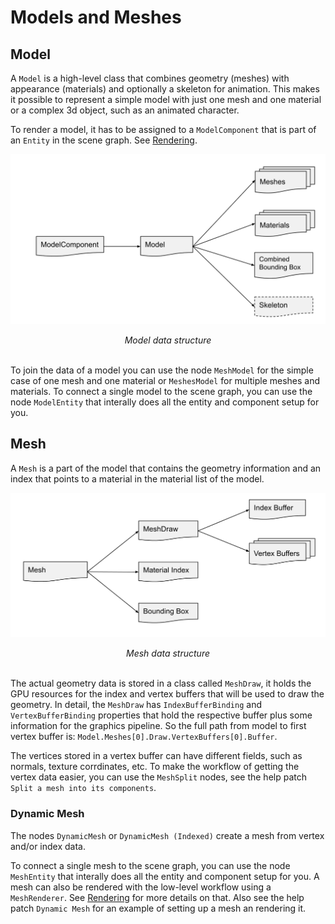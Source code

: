 # Models and Meshes

## Model
A `Model` is a high-level class that combines geometry (meshes) with appearance (materials) and optionally a skeleton for animation. This makes it possible to represent a simple model with just one mesh and one material or a complex 3d object, such as an animated character.

To render a model, it has to be assigned to a `ModelComponent` that is part of an `Entity` in the scene graph. See [Rendering](rendering.md).

![](../../../images/libraries/3d/stride_model.svg)
<center><i>Model data structure</i></center>
<br>

To join the data of a model you can use the node `MeshModel` for the simple case of one mesh and one material or `MeshesModel` for multiple meshes and materials. To connect a single model to the scene graph, you can use the node `ModelEntity` that interally does all the entity and component setup for you.

## Mesh
A `Mesh` is a part of the model that contains the geometry information and an index that points to a material in the material list of the model.

![](../../../images/libraries/3d/stride_mesh.svg)
<center><i>Mesh data structure</i></center>
<br>

The actual geometry data is stored in a class called `MeshDraw`, it holds the GPU resources for the index and vertex buffers that will be used to draw the geometry. In detail, the `MeshDraw` has `IndexBufferBinding` and `VertexBufferBinding` properties that hold the respective buffer plus some information for the graphics pipeline. So the full path from model to first vertex buffer is: `Model.Meshes[0].Draw.VertexBuffers[0].Buffer`.

The vertices stored in a vertex buffer can have different fields, such as normals, texture corrdinates, etc. To make the workflow of getting the vertex data easier, you can use the `MeshSplit` nodes, see the help patch `Split a mesh into its components`.

### Dynamic Mesh
The nodes `DynamicMesh` or `DynamicMesh (Indexed)` create a mesh from vertex and/or index data.

To connect a single mesh to the scene graph, you can use the node `MeshEntity` that interally does all the entity and component setup for you. A mesh can also be rendered with the low-level workflow using a `MeshRenderer`. See [Rendering](rendering.md) for more details on that. Also see the help patch `Dynamic Mesh` for an example of setting up a mesh an rendering it.